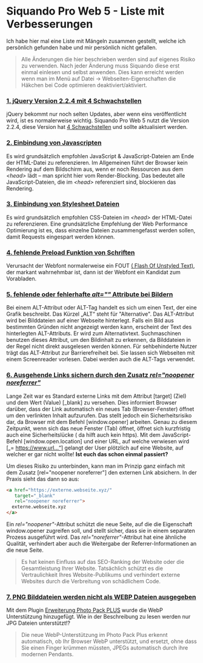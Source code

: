 # Siquando Pro Web 5 - Liste mit Verbesserungen

Ich habe hier mal eine Liste mit Mängeln zusammen gestellt, welche ich persönlich gefunden habe und mir persönlich nicht
gefallen.

> Alle Änderungen die hier beschrieben werden sind auf eigenes Risiko zu verwenden. Nach jeder Änderung muss Siquando diese erst einmal einlesen und selbst anwenden.
> Dies kann erreicht werden wenn man im Menü auf Datei -> Webseiten-Eigenschaften die Häkchen bei Code optimieren deaktiviert/aktiviert.

### [1. jQuery Version 2.2.4 mit 4 Schwachstellen](docs/1.jQuery.md)

jQuery bekommt nur noch selten Updates, aber wenn eins veröffentlicht wird, ist es normalerweise wichtig. Siquando Pro
Web 5 nutzt die Version 2.2.4, diese Version
hat <a href="https://snyk.io/test/npm/jquery/2.2.4" target="_blank" rel="noopener noreferrer">4 Schwachstellen</a> und sollte
aktualisiert werden.

### [2. Einbindung von Javascripten](docs/2.js.files.md)

Es wird grundsätzlich empfohlen JavaScript & JavaScript-Dateien am Ende der HTML-Datei zu referenzieren. Im Allgemeinen
führt der Browser kein Rendering auf dem Bildschirm aus, wenn er noch Ressourcen aus dem _&lt;head&gt;_ lädt – man
spricht hier vom Render-Blocking. Das bedeutet alle JavaScript-Dateien, die im _&lt;head&gt;_ referenziert sind,
blockieren das Rendering.

### [3. Einbindung von Stylesheet Dateien](docs/3.css.files.md)

Es wird grundsätzlich empfohlen CSS-Dateien im _&lt;head&gt;_ der HTML-Datei zu referenzieren. Eine grundsätzliche
Empfehlung der Web Performance Optimierung ist es, dass einzelne Dateien zusammengefasst werden sollen, damit Requests
eingespart werden können.

### [4. fehlende Preload Funktion von Schriften](docs/4.preload.fonts.md)

Verursacht der Webfont normalerweise ein FOUT <a href="https://kulturbanause.de/faq/fout/" target="_blank" rel="noopener noreferrer">(
Flash Of Unstyled Text)</a>, der markant wahrnehmbar ist, dann ist der Webfont ein Kandidat zum Vorabladen.

### [5. fehlende oder fehlerhafte _alt=&quot;&quot;_ Attribute bei Bildern](docs/5.alt.attribute.images.md)

Bei einem ALT-Attribut oder ALT-Tag handelt es sich um einen Text, der eine Grafik beschreibt. Das Kürzel „ALT“ steht
für &quot;Alternative&quot;. Das ALT-Attribut wird bei Bilddateien auf einer Webseite hinterlegt. Falls ein Bild aus
bestimmten Gründen nicht angezeigt werden kann, erscheint der Text des hinterlegten ALT-Attributs. Er wird zum
Alternativtext. Suchmaschinen benutzen dieses Attribut, um den Bildinhalt zu erkennen, da Bilddateien in der Regel nicht
direkt ausgelesen werden können. Für sehbehinderte Nutzer trägt das ALT-Attribut zur Barrierefreiheit bei. Sie lassen
sich Webseiten mit einem Screenreader vorlesen. Dabei werden auch die ALT-Tags verwendet.

### [6. Ausgehende Links sichern durch den Zusatz _rel=&quot;noopener noreferrer&quot;_](docs/6.rel.attribute.externallinks.md)

Lange Zeit war es Standard externe Links mit dem Attribut [target] (Ziel) und dem Wert (Value) [_blank] zu versehen.
Dies informiert Browser darüber, dass der Link automatisch ein neues Tab (Browser-Fenster) öffnet um den verlinkten
Inhalt aufzurufen. Das stellt jedoch ein Sicherheitsrisiko dar, da Browser mit dem Befehl [window.opener] arbeiten.
Genau zu diesem Zeitpunkt, wenn sich das neue Fenster (Tab) öffnet, öffnet sich kurzfristig auch eine Sicherheitslücke (
da hilft auch kein https). Mit dem JavaScript-Befehl [window.open.location] und einer URL, auf welche verwiesen
wird [„= https://www.url…“] gelangt der User plötzlich auf eine Website, auf welcher er gar nicht wollte! **Ist euch das
schon einmal passiert?**

Um dieses Risiko zu unterbinden, kann man im Prinzip ganz einfach mit dem Zusatz [rel=&quot;noopener noreferrer&quot;]
den externen Link absichern. In der Praxis sieht das dann so aus:

```html
<a href="https://externe.webseite.xyz/"
   target="_blank"
   rel="noopener noreferrer">
  externe.webseite.xyz
</a>
```

Ein _rel=&quot;noopener&quot;_-Attribut schützt die neue Seite, auf die die Eigenschaft window.opener zugreifen soll,
und stellt sicher, dass sie in einem separaten Prozess ausgeführt wird. Das _rel=&quot;noreferrer&quot;_-Attribut hat
eine ähnliche Qualität, verhindert aber auch die Weitergabe der Referrer-Informationen an die neue Seite.
> Es hat keinen Einfluss auf das SEO-Ranking der Website oder die Gesamtleistung Ihrer Website. Tatsächlich schützt es die Vertraulichkeit Ihres Website-Publikums und verhindert externe Websites durch die Verbreitung von schädlichem Code.

### [7. PNG Bilddateien werden nicht als WEBP Dateien ausgegeben](docs/7.no.png.to.webp.md)

Mit dem Plugin <a href="https://www.siquando.de/pro-web/erweiterungen/photo-pack/" target="_blank" rel="noopener noreferrer">Erweiterung
Photo Pack PLUS</a> wurde die WebP Unterstützung hinzugefügt. Wie in der Beschreibung zu lesen werden nur JPG Dateien
unterstützt!?

> Die neue WebP-Unterstützung im Photo Pack Plus erkennt automatisch, ob Ihr Browser WebP unterstützt, und ersetzt, ohne dass Sie einen Finger krümmen müssten, JPEGs automatisch durch ihre modernen Pendants.
